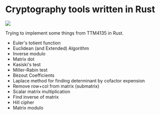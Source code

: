 # Cryptography tools written in Rust

![](https://github.com/fredrikaugust/rusty-crypto/workflows/Rust/badge.svg)

Trying to implement some things from TTM4135 in Rust.

- Euler's totient function
- Euclidean (and Extended) Algorithm
- Inverse modulo
- Matrix dot
- Kasiski's test
- Miller-Rabin test
- Bèzout Coefficients
- Laplace method for finding determinant by cofactor expension
- Remove row+col from matrix (submatrix)
- Scalar matrix multiplication
- Find inverse of matrix
- Hill cipher
- Matrix modulo
